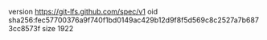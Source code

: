 version https://git-lfs.github.com/spec/v1
oid sha256:fec57700376a9f740f1bd0149ac429b12d9f8f5d569c8c2527a7b6873cc8573f
size 1922
